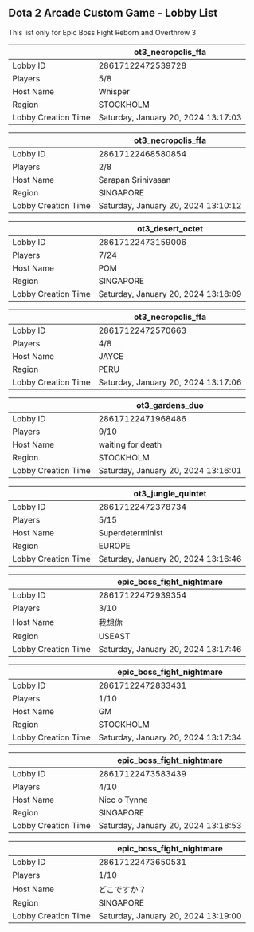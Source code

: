 ## Dota 2 Arcade Custom Game - Lobby List

This list only for Epic Boss Fight Reborn and Overthrow 3

|  | ot3_necropolis_ffa |
| ------ | ------ |
| Lobby ID | 28617122472539728 |
| Players | 5/8 |
| Host Name | Whisper |
| Region | STOCKHOLM |
| Lobby Creation Time | Saturday, January 20, 2024 13:17:03 |


|  | ot3_necropolis_ffa |
| ------ | ------ |
| Lobby ID | 28617122468580854 |
| Players | 2/8 |
| Host Name | Sarapan Srinivasan |
| Region | SINGAPORE |
| Lobby Creation Time | Saturday, January 20, 2024 13:10:12 |


|  | ot3_desert_octet |
| ------ | ------ |
| Lobby ID | 28617122473159006 |
| Players | 7/24 |
| Host Name | POM |
| Region | SINGAPORE |
| Lobby Creation Time | Saturday, January 20, 2024 13:18:09 |


|  | ot3_necropolis_ffa |
| ------ | ------ |
| Lobby ID | 28617122472570663 |
| Players | 4/8 |
| Host Name | JAYCE |
| Region | PERU |
| Lobby Creation Time | Saturday, January 20, 2024 13:17:06 |


|  | ot3_gardens_duo |
| ------ | ------ |
| Lobby ID | 28617122471968486 |
| Players | 9/10 |
| Host Name | waiting for death |
| Region | STOCKHOLM |
| Lobby Creation Time | Saturday, January 20, 2024 13:16:01 |


|  | ot3_jungle_quintet |
| ------ | ------ |
| Lobby ID | 28617122472378734 |
| Players | 5/15 |
| Host Name | Superdeterminist |
| Region | EUROPE |
| Lobby Creation Time | Saturday, January 20, 2024 13:16:46 |


|  | epic_boss_fight_nightmare |
| ------ | ------ |
| Lobby ID | 28617122472939354 |
| Players | 3/10 |
| Host Name | 我想你 |
| Region | USEAST |
| Lobby Creation Time | Saturday, January 20, 2024 13:17:46 |


|  | epic_boss_fight_nightmare |
| ------ | ------ |
| Lobby ID | 28617122472833431 |
| Players | 1/10 |
| Host Name | GM |
| Region | STOCKHOLM |
| Lobby Creation Time | Saturday, January 20, 2024 13:17:34 |


|  | epic_boss_fight_nightmare |
| ------ | ------ |
| Lobby ID | 28617122473583439 |
| Players | 4/10 |
| Host Name | Nicc o Tynne |
| Region | SINGAPORE |
| Lobby Creation Time | Saturday, January 20, 2024 13:18:53 |


|  | epic_boss_fight_nightmare |
| ------ | ------ |
| Lobby ID | 28617122473650531 |
| Players | 1/10 |
| Host Name | どこですか？ |
| Region | SINGAPORE |
| Lobby Creation Time | Saturday, January 20, 2024 13:19:00 |


